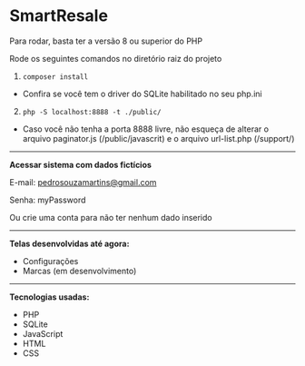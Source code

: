 # SmartResale
Para rodar, basta ter a versão 8 ou superior do PHP

Rode os seguintes comandos no diretório raiz do projeto

1. ```composer install```
- Confira se você tem o driver do SQLite habilitado no seu php.ini


2. ```php -S localhost:8888 -t ./public/```
- Caso você não tenha a porta 8888 livre, não esqueça de alterar o arquivo paginator.js (/public/javascrit) e o arquivo url-list.php (/support/)

--------------------
<b>Acessar sistema com dados fictícios</b>

E-mail: pedrosouzamartins@gmail.com

Senha: myPassword

Ou crie uma conta para não ter nenhum dado inserido

--------------------
<b>Telas desenvolvidas até agora:</b>
- Configurações
- Marcas (em desenvolvimento)

--------------------
<b>Tecnologias usadas:</b>
- PHP
- SQLite
- JavaScript
- HTML
- CSS
